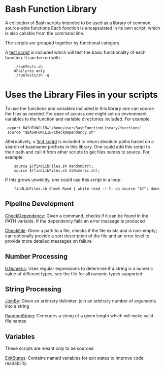 # Bash Function Library
A collection of Bash scripts intended to be used as a library of common, source-able functions
Each function is encapsulated in its own script, which is also callable from the command line.

The scripts are grouped together by functional category.

A [test script](runTests.sh) is included which will test the basic functionality of each function. It can be run with
```
    ./runTests.sh
    #Failures only
    ./runTests/sh -q
```

# Uses the Library Files in your scripts

To use the functions and variables included in this library one can source the files as needed. For ease of access one might set up environment variables to the function and variable directories included. For example:

```
 export BASHFUNCLIB="/home/user/BashFunctionLibrary/functions"
 source "$BASHFUNCLIB/CheckDependency.sh"
```

Alternatively, a [find script](findLibFiles.sh) is included to return absolute paths based on a search of basename prefixes in this library. One could add this script to their path and call it from other scripts to get files names to source. For example:

```
    source $(findLibFiles.sh RandomStr);
    source $(findLibFiles.sh IsNumeric.sh);
```

If this grows unwieldy, one could use this script in a loop:

```
    findLibFiles.sh Check Rand | while read -r f; do source "$f"; done
```

## Pipeline Development

[CheckDependency](scripts/CheckDependency.sh): Given a command, checks if it can be found in the PATH variable. If the dependency fails an error message is produced

[CheckFile](scripts/CheckFile.sh): Given a path to a file, checks if the file exists and is non-empty; can optionally provide a sort description of the file and an error level to provide more detailed messages on failure

## Number Processing

[IsNumeric](scripts/IsNumeric.sh): Uses regular expressions to determine if a string is a numeric value of different types; see the file for all numeric types supported

## String Processing

[JoinBy](scripts/JoinBy.sh): Given an arbitrary delimiter, join an arbitrary number of arguments into a string

[RandomString](scripts/RandomString.sh): Generates a string of a given length which will make valid file names

## Variables

These scripts are meant only to be sourced

[ExitStates](variables/ExitStates.sh): Contains named variables for exit states to improve code readability
